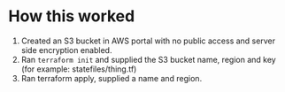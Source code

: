 # How this worked

1. Created an S3 bucket in AWS portal with no public access and server side encryption enabled.
2. Ran `terraform init` and supplied the S3 bucket name, region and key (for example: statefiles/thing.tf)
3. Ran terraform apply, supplied a name and region.
